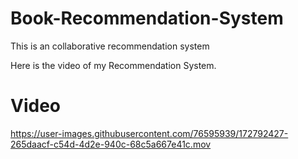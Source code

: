 # Book-Recommendation-System
This is an collaborative recommendation system 


Here is the video of my Recommendation System.


# Video 



https://user-images.githubusercontent.com/76595939/172792427-265daacf-c54d-4d2e-940c-68c5a667e41c.mov



